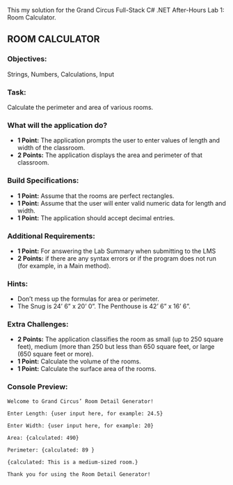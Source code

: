 This my solution for the Grand Circus Full-Stack C# .NET After-Hours Lab 1: Room Calculator.

## ROOM CALCULATOR
### Objectives: 
Strings, Numbers, Calculations, Input

### Task: 
Calculate the perimeter and area of various rooms.

### What will the application do?
- **1 Point:** The application prompts the user to enter values of length and width of the classroom.
- **2 Points:** The application displays the area and perimeter of that classroom.

### Build Specifications:
- **1 Point:** Assume that the rooms are perfect rectangles.
- **1 Point:** Assume that the user will enter valid numeric data for length and width.
- **1 Point:** The application should accept decimal entries.

### Additional Requirements:
- **1 Point:** For answering the Lab Summary when submitting to the LMS
- **2 Points:** if there are any syntax errors or if the program does not run (for example, in a Main method). 

### Hints:
- Don’t mess up the formulas for area or perimeter.
- The Snug is 24’ 6” x 20’ 0”. The Penthouse is 42’ 6” x 16’ 6”. 

### Extra Challenges:
- **2 Points:** The application classifies the room as small (up to 250 square feet), medium (more than 250 but less than 650 square feet, or large (650 square feet or more).
- **1 Point:** Calculate the volume of the rooms.
- **1 Point:** Calculate the surface area of the rooms.

### Console Preview: 
```
Welcome to Grand Circus’ Room Detail Generator!

Enter Length: {user input here, for example: 24.5}

Enter Width: {user input here, for example: 20}

Area: {calculated: 490}

Perimeter: {calculated: 89 }

{calculated: This is a medium-sized room.}

Thank you for using the Room Detail Generator!
```
